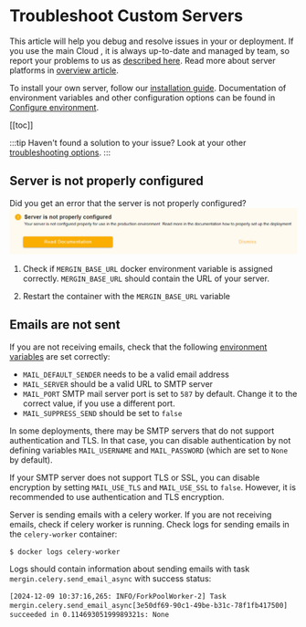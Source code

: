 # Troubleshoot Custom Servers

This article will help you debug and resolve issues in your <CommunityPlatformNameLink /> or <EnterprisePlatformNameLink /> deployment. If you use the main Cloud <DashboardLink desc="Mergin Maps Server"/>, it is always up-to-date and managed by <MainPlatformName /> team, so report your problems to us as [described here](../../misc/troubleshoot/index.md). Read more about server platforms in [overview article](../index.md). 

To install your own server, follow our [installation guide](../install/index.md). Documentation of environment variables and other configuration options can be found in [Configure environment](../administer/environment.md).

[[toc]]

:::tip
Haven't found a solution to your issue? Look at your other [troubleshooting options](../../misc/troubleshoot/index.md).
:::

## Server is not properly configured
Did you get an error that the server is not properly configured?
![Mergin Maps CE server not configured error](./ce-server-not-configured.jpg "Mergin Maps CE server not configured error")

1. Check if `MERGIN_BASE_URL` docker environment variable is assigned correctly.
   `MERGIN_BASE_URL` should contain the URL of your <CommunityPlatformName /> server.
   
2. Restart the container with the `MERGIN_BASE_URL` variable

## Emails are not sent

If you are not receiving emails, check that the following [environment variables](../administer/environment/) are set correctly:

* `MAIL_DEFAULT_SENDER` needs to be a valid email address
* `MAIL_SERVER` should be a valid URL to SMTP server
* `MAIL_PORT` SMTP mail server port is set to `587` by default. Change it to the correct value, if you use a different port.
* `MAIL_SUPPRESS_SEND` should be set to `false`

In some deployments, there may be SMTP servers that do not support authentication and TLS. In that case, you can disable authentication by not defining variables `MAIL_USERNAME` and `MAIL_PASSWORD` (which are set to `None` by default). 

If your SMTP server does not support TLS or SSL, you can disable encryption by setting `MAIL_USE_TLS` and `MAIL_USE_SSL` to `false`. However, it is recommended to use authentication and TLS encryption.

Server is sending emails with a celery worker. If you are not receiving emails, check if celery worker is running. Check logs for sending emails in the `celery-worker` container:
```shell
$ docker logs celery-worker
```

Logs should contain information about sending emails with task `mergin.celery.send_email_async` with success status:

```shell
[2024-12-09 10:37:16,265: INFO/ForkPoolWorker-2] Task mergin.celery.send_email_async[3e50df69-90c1-49be-b31c-78f1fb417500] succeeded in 0.11469305199989321s: None
```